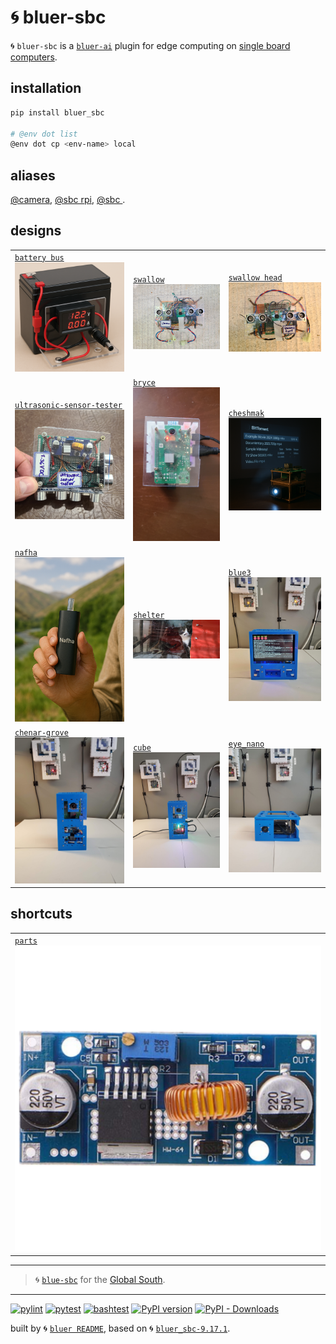 # 🌀 bluer-sbc

🌀 `bluer-sbc` is a [`bluer-ai`](https://github.com/kamangir/bluer-ai) plugin for edge computing on [single board computers](https://github.com/kamangir/blue-bracket). 

## installation

```bash
pip install bluer_sbc

# @env dot list
@env dot cp <env-name> local
```

## aliases

[@camera](./bluer_sbc/docs/aliases/camera.md), 
[@sbc rpi](./bluer_sbc/docs/aliases/sbc.md), 
[@sbc <hardware>](./bluer_sbc/docs/aliases/hardware.md).

## designs

|   |   |   |
| --- | --- | --- |
| [`battery bus`](./bluer_sbc/docs/battery-bus.md) [![image](https://github.com/kamangir/assets2/raw/main/battery-bus/concept.png)](./bluer_sbc/docs/battery-bus.md)  | [`swallow`](./bluer_sbc/docs/swallow.md) [![image](https://github.com/kamangir/assets2/blob/main/swallow/design/v5/01.jpg?raw=true)](./bluer_sbc/docs/swallow.md)  | [`swallow head`](./bluer_sbc/docs/swallow-head.md) [![image](https://github.com/kamangir/assets2/blob/main/swallow/design/head-v1/01.jpg?raw=true)](./bluer_sbc/docs/swallow-head.md)  |
| [`ultrasonic-sensor-tester`](./bluer_sbc/docs/ultrasonic-sensor-tester.md) [![image](https://github.com/kamangir/assets2/blob/main/ultrasonic-sensor-tester/00.jpg?raw=true)](./bluer_sbc/docs/ultrasonic-sensor-tester.md)  | [`bryce`](./bluer_sbc/docs/bryce.md) [![image](https://github.com/kamangir/assets2/blob/main/bryce/08.jpg?raw=true)](./bluer_sbc/docs/bryce.md)  | [`cheshmak`](./bluer_sbc/docs/cheshmak.md) [![image](https://github.com/kamangir/assets2/blob/main/cheshmak/01.png?raw=true)](./bluer_sbc/docs/cheshmak.md)  |
| [`nafha`](./bluer_sbc/docs/nafha.md) [![image](https://github.com/kamangir/assets2/blob/main/nafha/01.png?raw=true)](./bluer_sbc/docs/nafha.md)  | [`shelter`](./bluer_sbc/docs/shelter.md) [![image](https://github.com/kamangir/assets2/raw/main/shelter/20251006_181554.jpg)](./bluer_sbc/docs/shelter.md)  | [`blue3`](https://github.com/kamangir/blue-bracket/blob/main/designs/blue3.md) [![image](https://github.com/kamangir/blue-bracket/raw/main/images/blue3-1.jpg)](https://github.com/kamangir/blue-bracket/blob/main/designs/blue3.md)  |
| [`chenar-grove`](https://github.com/kamangir/blue-bracket/blob/main/designs/chenar-grove.md) [![image](https://github.com/kamangir/blue-bracket/raw/main/images/chenar-grove-1.jpg)](https://github.com/kamangir/blue-bracket/blob/main/designs/chenar-grove.md)  | [`cube`](https://github.com/kamangir/blue-bracket/blob/main/designs/cube.md) [![image](https://github.com/kamangir/blue-bracket/raw/main/images/cube-1.jpg)](https://github.com/kamangir/blue-bracket/blob/main/designs/cube.md)  | [`eye_nano`](https://github.com/kamangir/blue-bracket/blob/main/designs/eye_nano.md) [![image](https://github.com/kamangir/blue-bracket/raw/main/images/eye_nano-1.jpg)](https://github.com/kamangir/blue-bracket/blob/main/designs/eye_nano.md)  |

## shortcuts

|   |
| --- |
| [`parts`](./docs/parts.md) [![image](https://github.com/kamangir/assets2/raw/main/bluer-sbc/parts/XL4015.png)](./docs/parts.md)  |

---

> 🌀 [`blue-sbc`](https://github.com/kamangir/blue-sbc) for the [Global South](https://github.com/kamangir/bluer-south).

---


[![pylint](https://github.com/kamangir/bluer-sbc/actions/workflows/pylint.yml/badge.svg)](https://github.com/kamangir/bluer-sbc/actions/workflows/pylint.yml) [![pytest](https://github.com/kamangir/bluer-sbc/actions/workflows/pytest.yml/badge.svg)](https://github.com/kamangir/bluer-sbc/actions/workflows/pytest.yml) [![bashtest](https://github.com/kamangir/bluer-sbc/actions/workflows/bashtest.yml/badge.svg)](https://github.com/kamangir/bluer-sbc/actions/workflows/bashtest.yml) [![PyPI version](https://img.shields.io/pypi/v/bluer-sbc.svg)](https://pypi.org/project/bluer-sbc/) [![PyPI - Downloads](https://img.shields.io/pypi/dd/bluer-sbc)](https://pypistats.org/packages/bluer-sbc)

built by 🌀 [`bluer README`](https://github.com/kamangir/bluer-objects/tree/main/bluer_objects/README), based on 🌀 [`bluer_sbc-9.17.1`](https://github.com/kamangir/bluer-sbc).

